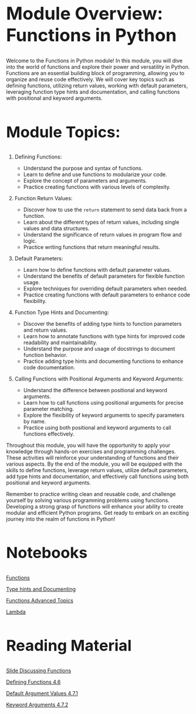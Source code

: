 <style>
p {
  max-width: 992px;
}
pre {
  max-width: 992px;
}
h1 {
  font-size: 3rem;
}
h2 {
  font-size: 2.6rem;
}
h3 {
  font-size: 2.2rem;
}
h4 {
  font-size: 1.8rem;
}
h5 {
  font-size: 1.6rem;
}
</style>  

# Module Overview: Functions in Python

Welcome to the Functions in Python module! In this module, you will dive into the world of functions and explore their power and versatility in Python. Functions are an essential building block of programming, allowing you to organize and reuse code effectively. We will cover key topics such as defining functions, utilizing return values, working with default parameters, leveraging function type hints and documentation, and calling functions with positional and keyword arguments.

## Module Topics:
1. Defining Functions:
   - Understand the purpose and syntax of functions.
   - Learn to define and use functions to modularize your code.
   - Explore the concept of parameters and arguments.
   - Practice creating functions with various levels of complexity.

2. Function Return Values:
   - Discover how to use the `return` statement to send data back from a function.
   - Learn about the different types of return values, including single values and data structures.
   - Understand the significance of return values in program flow and logic.
   - Practice writing functions that return meaningful results.

3. Default Parameters:
   - Learn how to define functions with default parameter values.
   - Understand the benefits of default parameters for flexible function usage.
   - Explore techniques for overriding default parameters when needed.
   - Practice creating functions with default parameters to enhance code flexibility.

4. Function Type Hints and Documenting:
   - Discover the benefits of adding type hints to function parameters and return values.
   - Learn how to annotate functions with type hints for improved code readability and maintainability.
   - Understand the purpose and usage of docstrings to document function behavior.
   - Practice adding type hints and documenting functions to enhance code documentation.

5. Calling Functions with Positional Arguments and Keyword Arguments:
   - Understand the difference between positional and keyword arguments.
   - Learn how to call functions using positional arguments for precise parameter matching.
   - Explore the flexibility of keyword arguments to specify parameters by name.
   - Practice using both positional and keyword arguments to call functions effectively.

Throughout this module, you will have the opportunity to apply your knowledge through hands-on exercises and programming challenges. These activities will reinforce your understanding of functions and their various aspects. By the end of the module, you will be equipped with the skills to define functions, leverage return values, utilize default parameters, add type hints and documentation, and effectively call functions using both positional and keyword arguments.

Remember to practice writing clean and reusable code, and challenge yourself by solving various programming problems using functions. Developing a strong grasp of functions will enhance your ability to create modular and efficient Python programs. Get ready to embark on an exciting journey into the realm of functions in Python!

## Notebooks

[Functions](./learn/01_functions.ipynb)

[Type hints and Documenting](./learn/02_doc_strings.ipynb)

[Functions Advanced Topics](./learn/03_functions_advanced.ipynb)

[Lambda](./learn/04_lambda.ipynb)

## Reading Material

[Slide Discussing Functions](https://docs.google.com/presentation/d/1G3D6rQv6CcZ8Gc6EBg4R948bLD8j7KCcEHNxuCh2q_U/edit?usp=sharing)

[Defining Functions 4.6](https://docs.python.org/3/tutorial/controlflow.html#defining-functions)

[Default Argument Values 4.7.1](https://docs.python.org/3/tutorial/controlflow.html#default-argument-values)

[Keyword Arguments 4.7.2](https://docs.python.org/3/tutorial/controlflow.html#keyword-arguments)
